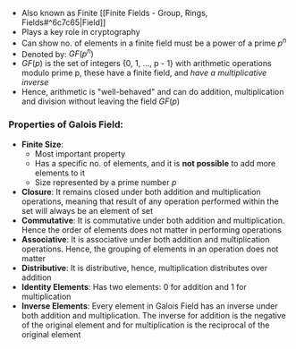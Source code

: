 - Also known as Finite [[Finite Fields - Group, Rings, Fields#^6c7c65|Field]]
- Plays a key role in cryptography
- Can show no. of elements in a finite field must be a power of a prime $p^n$
- Denoted by: $GF(p^n)$
- $GF(p)$ is the set of integers {0, 1, ..., p - 1} with arithmetic operations modulo prime p, these have a finite field, and *have a multiplicative inverse*
- Hence, arithmetic is "well-behaved" and can do addition, multiplication and division without leaving the field $GF(p)$

### **Properties of Galois Field**:
- **Finite Size**:
	- Most important property
	- Has a specific no. of elements, and it is **not possible** to add more elements to it
	- Size represented by a prime number $p$
- **Closure**: It remains closed under both addition and multiplication operations, meaning that result of any operation performed within the set will always be an element of set
- **Commutative**: It is commutative under both addition and multiplication. Hence the order of elements does not matter in performing operations
- **Associative**: It is associative under both addition and multiplication operations. Hence, the grouping of elements in an operation does not matter
- **Distributive**: It is distributive, hence, multiplication distributes over addition
- **Identity Elements**: Has two elements: 0 for addition and 1 for multiplication
- **Inverse Elements**: Every element in Galois Field has an inverse under both addition and multiplication. The inverse for addition is the negative of the original element and for multiplication is the reciprocal of the original element